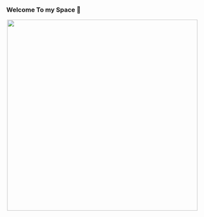 ### Welcome To my Space  👋


<div id="header" align="center">
  <img src="https://i.pinimg.com/564x/a6/cb/2e/a6cb2e3cc4914b1df8e744dba0442ae0.jpg" width="500"/>
</div>
